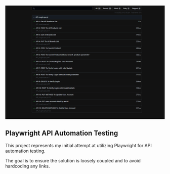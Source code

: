 ![alt text](image.png)

## Playwright API Automation Testing

This project represents my initial attempt at utilizing Playwright for API automation testing.

The goal is to ensure the solution is loosely coupled and to avoid hardcoding any links.